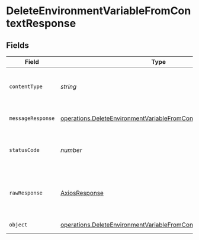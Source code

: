 # DeleteEnvironmentVariableFromContextResponse


## Fields

| Field                                                                                                                                                   | Type                                                                                                                                                    | Required                                                                                                                                                | Description                                                                                                                                             |
| ------------------------------------------------------------------------------------------------------------------------------------------------------- | ------------------------------------------------------------------------------------------------------------------------------------------------------- | ------------------------------------------------------------------------------------------------------------------------------------------------------- | ------------------------------------------------------------------------------------------------------------------------------------------------------- |
| `contentType`                                                                                                                                           | *string*                                                                                                                                                | :heavy_check_mark:                                                                                                                                      | HTTP response content type for this operation                                                                                                           |
| `messageResponse`                                                                                                                                       | [operations.DeleteEnvironmentVariableFromContextMessageResponse](../../../sdk/models/operations/deleteenvironmentvariablefromcontextmessageresponse.md) | :heavy_minus_sign:                                                                                                                                      | A confirmation message                                                                                                                                  |
| `statusCode`                                                                                                                                            | *number*                                                                                                                                                | :heavy_check_mark:                                                                                                                                      | HTTP response status code for this operation                                                                                                            |
| `rawResponse`                                                                                                                                           | [AxiosResponse](https://axios-http.com/docs/res_schema)                                                                                                 | :heavy_minus_sign:                                                                                                                                      | Raw HTTP response; suitable for custom response parsing                                                                                                 |
| `object`                                                                                                                                                | [operations.DeleteEnvironmentVariableFromContextResponseBody](../../../sdk/models/operations/deleteenvironmentvariablefromcontextresponsebody.md)       | :heavy_minus_sign:                                                                                                                                      | Error response.                                                                                                                                         |